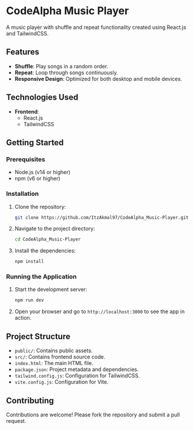 # CodeAlpha Music Player

A music player with shuffle and repeat functionality created using React.js and TailwindCSS.

## Features

- **Shuffle**: Play songs in a random order.
- **Repeat**: Loop through songs continuously.
- **Responsive Design**: Optimized for both desktop and mobile devices.

## Technologies Used

- **Frontend**:
  - React.js
  - TailwindCSS

## Getting Started

### Prerequisites

- Node.js (v14 or higher)
- npm (v6 or higher)

### Installation

1. Clone the repository:
    ```sh
    git clone https://github.com/ItzAkmal97/CodeAlpha_Music-Player.git
    ```
2. Navigate to the project directory:
    ```sh
    cd CodeAlpha_Music-Player
    ```
3. Install the dependencies:
    ```sh
    npm install
    ```

### Running the Application

1. Start the development server:
    ```sh
    npm run dev
    ```
2. Open your browser and go to `http://localhost:3000` to see the app in action.

## Project Structure

- `public/`: Contains public assets.
- `src/`: Contains frontend source code.
- `index.html`: The main HTML file.
- `package.json`: Project metadata and dependencies.
- `tailwind.config.js`: Configuration for TailwindCSS.
- `vite.config.js`: Configuration for Vite.

## Contributing

Contributions are welcome! Please fork the repository and submit a pull request.
